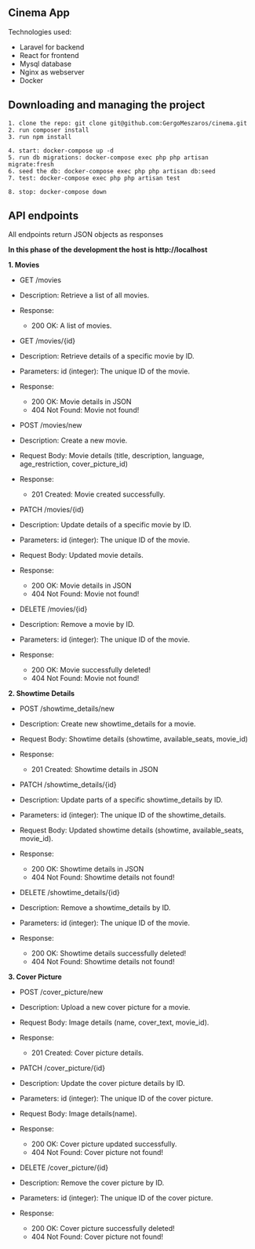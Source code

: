 ## Cinema App

Technologies used:

- Laravel for backend
- React for frontend
- Mysql database
- Nginx as webserver
- Docker

## Downloading and managing the project

    1. clone the repo: git clone git@github.com:GergoMeszaros/cinema.git
    2. run composer install
    3. run npm install

    4. start: docker-compose up -d
    5. run db migrations: docker-compose exec php php artisan migrate:fresh
    6. seed the db: docker-compose exec php php artisan db:seed
    7. test: docker-compose exec php php artisan test
    
    8. stop: docker-compose down

## API endpoints

All endpoints return JSON objects as responses

**In this phase of the development the host is http://localhost**

**1. Movies**

- GET /movies
- Description: Retrieve a list of all movies.
- Response:
    - 200 OK: A list of movies.


- GET /movies/{id}
- Description: Retrieve details of a specific movie by ID.
- Parameters:
  id (integer): The unique ID of the movie.
- Response:
    - 200 OK: Movie details in JSON
    - 404 Not Found: Movie not found!


- POST /movies/new
- Description: Create a new movie.
- Request Body: Movie details (title, description, language, age_restriction, cover_picture_id)
- Response:
    - 201 Created: Movie created successfully.


- PATCH /movies/{id}
- Description: Update details of a specific movie by ID.
- Parameters: id (integer): The unique ID of the movie.
- Request Body: Updated movie details.
- Response:
    - 200 OK: Movie details in JSON
    - 404 Not Found: Movie not found!


- DELETE /movies/{id}
- Description: Remove a movie by ID.
- Parameters: id (integer): The unique ID of the movie.
- Response:
    - 200 OK: Movie successfully deleted!
    - 404 Not Found: Movie not found!

**2. Showtime Details**

- POST /showtime_details/new
- Description: Create new showtime_details for a movie.
- Request Body: Showtime details (showtime, available_seats, movie_id)
- Response:
    - 201 Created: Showtime details in JSON


- PATCH /showtime_details/{id}
- Description: Update parts of a specific showtime_details by ID.
- Parameters: id (integer): The unique ID of the showtime_details.
- Request Body: Updated showtime details (showtime, available_seats, movie_id).
- Response:
    - 200 OK: Showtime details in JSON
    - 404 Not Found: Showtime details not found!


- DELETE /showtime_details/{id}
- Description: Remove a showtime_details by ID.
- Parameters: id (integer): The unique ID of the movie.
- Response:
    - 200 OK: Showtime details successfully deleted!
    - 404 Not Found: Showtime details not found!

**3. Cover Picture**

- POST /cover_picture/new
- Description: Upload a new cover picture for a movie.
- Request Body: Image details (name, cover_text, movie_id).
- Response:
    - 201 Created: Cover picture details.


- PATCH /cover_picture/{id}
- Description: Update the cover picture details by ID.
- Parameters: id (integer): The unique ID of the cover picture.
- Request Body: Image details(name).
- Response:
    - 200 OK: Cover picture updated successfully.
    - 404 Not Found: Cover picture not found!

- DELETE /cover_picture/{id}
- Description: Remove the cover picture by ID.
- Parameters: id (integer): The unique ID of the cover picture.
- Response:
  - 200 OK: Cover picture successfully deleted!
  - 404 Not Found: Cover picture not found!
